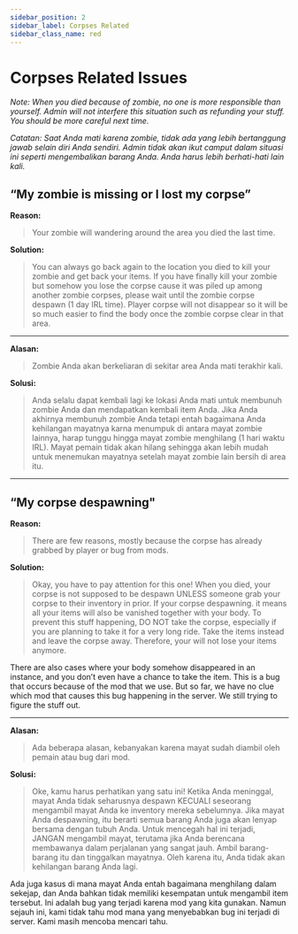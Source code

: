 ```yaml
---
sidebar_position: 2
sidebar_label: Corpses Related
sidebar_class_name: red
---
```


# Corpses Related Issues


_Note: When you died because of zombie, no one is more responsible than yourself. Admin will not interfere this situation such as refunding your stuff. You should be more careful next time._

_Catatan: Saat Anda mati karena zombie, tidak ada yang lebih bertanggung jawab selain diri Anda sendiri. Admin tidak akan ikut camput dalam situasi ini seperti mengembalikan barang Anda. Anda harus lebih berhati-hati lain kali._


## **“My zombie is missing or I lost my corpse”**

**Reason:**

> Your zombie will wandering around the area you died the last time.

**Solution:**

> You can always go back again to the location you died to kill your zombie and get back your items. If you have finally kill your zombie but somehow you lose the corpse cause it was piled up among another zombie corpses, please wait until the zombie corpse despawn (1 day IRL time). Player corpse will not disappear so it will be so much easier to find the body once the zombie corpse clear in that area.

---

**Alasan:**

> Zombie Anda akan berkeliaran di sekitar area Anda mati terakhir kali.

**Solusi:**

> Anda selalu dapat kembali lagi ke lokasi Anda mati untuk membunuh zombie Anda dan mendapatkan kembali item Anda. Jika Anda akhirnya membunuh zombie Anda tetapi entah bagaimana Anda kehilangan mayatnya karna menumpuk di antara mayat zombie lainnya, harap tunggu hingga mayat zombie menghilang (1 hari waktu IRL). Mayat pemain tidak akan hilang sehingga akan lebih mudah untuk menemukan mayatnya setelah mayat zombie lain bersih di area itu.

---

## **“My corpse despawning"**

**Reason:**

> There are few reasons, mostly because the corpse has already grabbed by player or bug from mods.

**Solution:**

> Okay, you have to pay attention for this one! When you died, your corpse is not supposed to be despawn UNLESS someone grab your corpse to their inventory in prior. If your corpse despawning. it means all your items will also be vanished together with your body. To prevent this stuff happening, DO NOT take the corpse, especially if you are planning to take it for a very long ride. Take the items instead and leave the corpse away. Therefore, your will not lose your items anymore.

There are also cases where your body somehow disappeared in an instance, and you don’t even have a chance to take the item. This is a bug that occurs because of the mod that we use. But so far, we have no clue which mod that causes this bug happening in the server. We still trying to figure the stuff out.

---

**Alasan:**

> Ada beberapa alasan, kebanyakan karena mayat sudah diambil oleh pemain atau bug dari mod.

**Solusi:**

> Oke, kamu harus perhatikan yang satu ini! Ketika Anda meninggal, mayat Anda tidak seharusnya despawn KECUALI seseorang mengambil mayat Anda ke inventory mereka sebelumnya. Jika mayat Anda despawning, itu berarti semua barang Anda juga akan lenyap bersama dengan tubuh Anda. Untuk mencegah hal ini terjadi, JANGAN mengambil mayat, terutama jika Anda berencana membawanya dalam perjalanan yang sangat jauh. Ambil barang-barang itu dan tinggalkan mayatnya. Oleh karena itu, Anda tidak akan kehilangan barang Anda lagi.

Ada juga kasus di mana mayat Anda entah bagaimana menghilang dalam sekejap, dan Anda bahkan tidak memiliki kesempatan untuk mengambil item tersebut. Ini adalah bug yang terjadi karena mod yang kita gunakan. Namun sejauh ini, kami tidak tahu mod mana yang menyebabkan bug ini terjadi di server. Kami masih mencoba mencari tahu.



